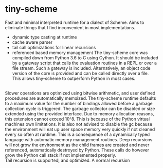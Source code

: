 # tiny-scheme
Fast and minimal interpreted runtime for a dialect of Scheme. Aims to eliminate things that
I find inconvenient in most implementations. 
- dynamic type casting at runtime
- cache aware parser
- tail call optimizations for linear recursions
- referenced based memory management
The tiny-scheme core was compiled down from Python 3.6 to C using Cython. It should
be included by a gateway script that calls the evaluation routines in a REPL
or over a file stream. Such a gateway is included. Alternatively, an object
code version of the core is provided and can be called directly over a file. This allows
tiny-scheme to outperform Python in most cases. 
<br>
Slower operations are optimized using bitwise arithmetic, and user defined procedures
are automatically memoized. The tiny-scheme runtime defaults to a maximum value
for the number of bindings allowed before a garbage collection cycle is triggered. 
The garbage collector can be disabled or size extended using the provided interface.
Due to memory allocation reasons, this extension cannot exceed 10^8. This is because
of the Python virtual machines own limitations. It is also not advised
to disable the gc because the environment will eat up user space memory 
very quickly if not cleaned every so often at runtime. This is a consequence of a 
dynamically typed language with automatic memory management routines. 
Deep recursions will not grow the environment as the child frames are created
and never referenced, automatically destroyed by Python. These calls do however
grow the Python call stack if not implemented properly.
<br>
Tail recursion is supported, and optimized. A normal recursion 
